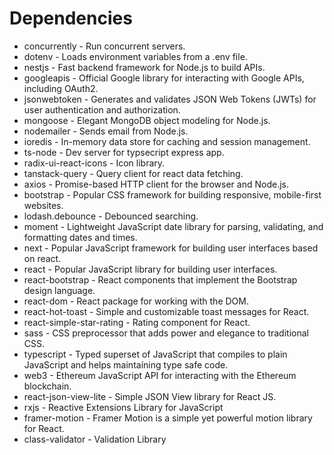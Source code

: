 # Dependencies

* concurrently - Run concurrent servers.
* dotenv - Loads environment variables from a .env file.
* nestjs - Fast backend framework for Node.js to build APIs.
* googleapis - Official Google library for interacting with Google APIs, including OAuth2.
* jsonwebtoken - Generates and validates JSON Web Tokens (JWTs) for user authentication and authorization.
* mongoose - Elegant MongoDB object modeling for Node.js.
* nodemailer - Sends email from Node.js.
* ioredis - In-memory data store for caching and session management.
* ts-node - Dev server for typsecript express app.
* radix-ui-react-icons - Icon library.
* tanstack-query - Query client for react data fetching.
* axios - Promise-based HTTP client for the browser and Node.js.
* bootstrap - Popular CSS framework for building responsive, mobile-first websites.
* lodash.debounce - Debounced searching.
* moment - Lightweight JavaScript date library for parsing, validating, and formatting dates and times.
* next - Popular JavaScript framework for building user interfaces based on react.
* react - Popular JavaScript library for building user interfaces.
* react-bootstrap - React components that implement the Bootstrap design language.
* react-dom - React package for working with the DOM.
* react-hot-toast - Simple and customizable toast messages for React.
* react-simple-star-rating - Rating component for React.
* sass - CSS preprocessor that adds power and elegance to traditional CSS.
* typescript - Typed superset of JavaScript that compiles to plain JavaScript and helps maintaining type safe code.
* web3 - Ethereum JavaScript API for interacting with the Ethereum blockchain.
* react-json-view-lite - Simple JSON View library for React JS.
* rxjs - Reactive Extensions Library for JavaScript
* framer-motion - Framer Motion is a simple yet powerful motion library for React.
* class-validator - Validation Library